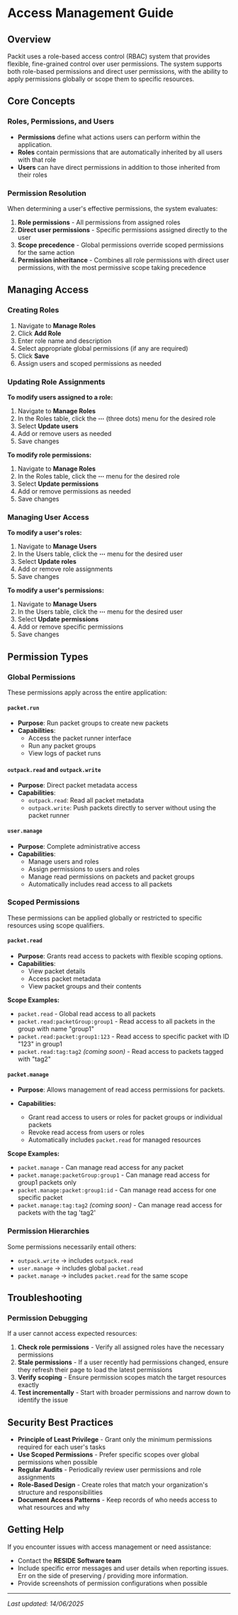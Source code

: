 # Access Management Guide

## Overview

Packit uses a role-based access control (RBAC) system that provides flexible, fine-grained control over user permissions. The system supports both role-based permissions and direct user permissions, with the ability to apply permissions globally or scope them to specific resources.

## Core Concepts

### Roles, Permissions, and Users

- **Permissions** define what actions users can perform within the application.
- **Roles** contain permissions that are automatically inherited by all users with that role
- **Users** can have direct permissions in addition to those inherited from their roles

### Permission Resolution

When determining a user's effective permissions, the system evaluates:

1. **Role permissions** - All permissions from assigned roles
1. **Direct user permissions** - Specific permissions assigned directly to the user
1. **Scope precedence** - Global permissions override scoped permissions for the same action
1. **Permission inheritance** - Combines all role permissions with direct user permissions, with the most permissive scope taking precedence

## Managing Access

### Creating Roles

1. Navigate to **Manage Roles**
1. Click **Add Role**
1. Enter role name and description
1. Select appropriate global permissions (if any are required)
1. Click **Save**
1. Assign users and scoped permissions as needed

### Updating Role Assignments

**To modify users assigned to a role:**

1. Navigate to **Manage Roles**
1. In the Roles table, click the **⋯** (three dots) menu for the desired role
1. Select **Update users**
1. Add or remove users as needed
1. Save changes

**To modify role permissions:**

1. Navigate to **Manage Roles**
1. In the Roles table, click the **⋯** menu for the desired role
1. Select **Update permissions**
1. Add or remove permissions as needed
1. Save changes

### Managing User Access

**To modify a user's roles:**

1. Navigate to **Manage Users**
1. In the Users table, click the **⋯** menu for the desired user
1. Select **Update roles**
1. Add or remove role assignments
1. Save changes

**To modify a user's permissions:**

1. Navigate to **Manage Users**
1. In the Users table, click the **⋯** menu for the desired user
1. Select **Update permissions**
1. Add or remove specific permissions
1. Save changes

## Permission Types

### Global Permissions

These permissions apply across the entire application:

#### `packet.run`

- **Purpose**: Run packet groups to create new packets
- **Capabilities**:
  - Access the packet runner interface
  - Run any packet groups
  - View logs of packet runs

#### `outpack.read` and `outpack.write`

- **Purpose**: Direct packet metadata access
- **Capabilities**:
  - `outpack.read`: Read all packet metadata
  - `outpack.write`: Push packets directly to server without using the packet runner

#### `user.manage`

- **Purpose**: Complete administrative access
- **Capabilities**:
  - Manage users and roles
  - Assign permissions to users and roles
  - Manage read permissions on packets and packet groups
  - Automatically includes read access to all packets

### Scoped Permissions

These permissions can be applied globally or restricted to specific resources using scope qualifiers.

#### `packet.read`

- **Purpose**: Grants read access to packets with flexible scoping options.
- **Capabilities**:
  - View packet details
  - Access packet metadata
  - View packet groups and their contents

**Scope Examples:**

- `packet.read` - Global read access to all packets
- `packet.read:packetGroup:group1` - Read access to all packets in the group with name "group1"
- `packet.read:packet:group1:123` - Read access to specific packet with ID "123" in group1
- `packet.read:tag:tag2` _(coming soon)_ - Read access to packets tagged with "tag2"

#### `packet.manage`

- **Purpose**: Allows management of read access permissions for packets.

- **Capabilities:**

  - Grant read access to users or roles for packet groups or individual packets
  - Revoke read access from users or roles
  - Automatically includes `packet.read` for managed resources

**Scope Examples:**

- `packet.manage` - Can manage read access for any packet
- `packet.manage:packetGroup:group1` - Can manage read access for group1 packets only
- `packet.manage:packet:group1:id` - Can manage read access for one specific packet
- `packet.manage:tag:tag2` _(coming soon)_ - Can manage read access for packets with the tag 'tag2'

### Permission Hierarchies

Some permissions necessarily entail others:

- `outpack.write` → includes `outpack.read`
- `user.manage` → includes global `packet.read`
- `packet.manage` → includes `packet.read` for the same scope

## Troubleshooting

### Permission Debugging

If a user cannot access expected resources:

1. **Check role permissions** - Verify all assigned roles have the necessary permissions
2. **Stale permissions** - If a user recently had permissions changed, ensure they refresh their page to load the latest permissions
3. **Verify scoping** - Ensure permission scopes match the target resources exactly
4. **Test incrementally** - Start with broader permissions and narrow down to identify the issue

## Security Best Practices

- **Principle of Least Privilege** - Grant only the minimum permissions required for each user's tasks
- **Use Scoped Permissions** - Prefer specific scopes over global permissions when possible
- **Regular Audits** - Periodically review user permissions and role assignments
- **Role-Based Design** - Create roles that match your organization's structure and responsibilities
- **Document Access Patterns** - Keep records of who needs access to what resources and why

## Getting Help

If you encounter issues with access management or need assistance:

- Contact the **RESIDE Software team**
- Include specific error messages and user details when reporting issues. Err on the side of preserving / providing more information.
- Provide screenshots of permission configurations when possible

---

_Last updated: 14/06/2025_
